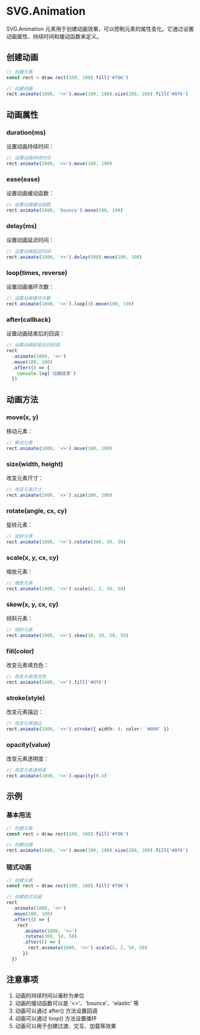 # SVG.Animation

SVG.Animation 元素用于创建动画效果，可以控制元素的属性变化。它通过设置动画属性、持续时间和缓动函数来定义。

## 创建动画

```ts
// 创建元素
const rect = draw.rect(100, 100).fill('#f06')

// 创建动画
rect.animate(1000, '<>').move(100, 100).size(200, 200).fill('#0f6')
```

## 动画属性

### duration(ms)

设置动画持续时间：

```ts
// 设置动画持续时间
rect.animate(2000, '<>').move(100, 100)
```

### ease(ease)

设置动画缓动函数：

```ts
// 设置动画缓动函数
rect.animate(1000, 'bounce').move(100, 100)
```

### delay(ms)

设置动画延迟时间：

```ts
// 设置动画延迟时间
rect.animate(1000, '<>').delay(500).move(100, 100)
```

### loop(times, reverse)

设置动画循环次数：

```ts
// 设置动画循环次数
rect.animate(1000, '<>').loop(3).move(100, 100)
```

### after(callback)

设置动画结束后的回调：

```ts
// 设置动画结束后的回调
rect
  .animate(1000, '<>')
  .move(100, 100)
  .after(() => {
    console.log('动画结束')
  })
```

## 动画方法

### move(x, y)

移动元素：

```ts
// 移动元素
rect.animate(1000, '<>').move(100, 100)
```

### size(width, height)

改变元素尺寸：

```ts
// 改变元素尺寸
rect.animate(1000, '<>').size(200, 200)
```

### rotate(angle, cx, cy)

旋转元素：

```ts
// 旋转元素
rect.animate(1000, '<>').rotate(360, 50, 50)
```

### scale(x, y, cx, cy)

缩放元素：

```ts
// 缩放元素
rect.animate(1000, '<>').scale(2, 2, 50, 50)
```

### skew(x, y, cx, cy)

倾斜元素：

```ts
// 倾斜元素
rect.animate(1000, '<>').skew(10, 10, 50, 50)
```

### fill(color)

改变元素填充色：

```ts
// 改变元素填充色
rect.animate(1000, '<>').fill('#0f6')
```

### stroke(style)

改变元素描边：

```ts
// 改变元素描边
rect.animate(1000, '<>').stroke({ width: 4, color: '#000' })
```

### opacity(value)

改变元素透明度：

```ts
// 改变元素透明度
rect.animate(1000, '<>').opacity(0.5)
```

## 示例

### 基本用法

```ts
// 创建元素
const rect = draw.rect(100, 100).fill('#f06')

// 创建动画
rect.animate(1000, '<>').move(100, 100).size(200, 200).fill('#0f6')
```

### 链式动画

```ts
// 创建元素
const rect = draw.rect(100, 100).fill('#f06')

// 创建链式动画
rect
  .animate(1000, '<>')
  .move(100, 100)
  .after(() => {
    rect
      .animate(1000, '<>')
      .rotate(360, 50, 50)
      .after(() => {
        rect.animate(1000, '<>').scale(2, 2, 50, 50)
      })
  })
```

## 注意事项

1. 动画的持续时间以毫秒为单位
2. 动画的缓动函数可以是 '<>'、'bounce'、'elastic' 等
3. 动画可以通过 after() 方法设置回调
4. 动画可以通过 loop() 方法设置循环
5. 动画可以用于创建过渡、交互、加载等效果
